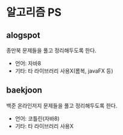 # 알고리즘 PS
## alogspot
종만북 문제들을 풀고 정리해두도록 한다.
* 언어: 자바8
* 기타: 타 라이브러리 사용X(롬복, javaFX 등)

## baekjoon
백준 온라인저지 문제들을 풀고 정리해두도록 한다.
* 언어: 코틀린(자바8)
* 기타: 타 라이브러리 사용X
